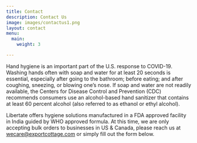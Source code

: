 ```yaml
---
title: Contact
description: Contact Us
image: images/contactus1.png
layout: contact
menu:
  main:
    weight: 3

---
```

Hand hygiene is an important part of the U.S. response to COVID-19. Washing hands often with soap and water for at least 20 seconds is essential, especially after going to the bathroom; before eating; and after coughing, sneezing, or blowing one’s nose. If soap and water are not readily available, the Centers for Disease Control and Prevention (CDC) recommends consumers use an alcohol-based hand sanitizer that contains at least 60 percent alcohol (also referred to as ethanol or ethyl alcohol).

Libertate offers hygiene solutions manufactured in a FDA approved facility in India guided by WHO approved formula. At this time, we are only accepting bulk orders to businesses in US & Canada, please reach us at wecare@exportcottage.com or simply fill out the form below.

